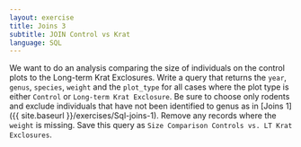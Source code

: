```yaml
---
layout: exercise
title: Joins 3
subtitle: JOIN Control vs Krat
language: SQL
---
```


We want to do an analysis comparing the size of individuals on the control plots
to the Long-term Krat Exclosures. Write a query that returns the `year`,
`genus`, `species`, `weight` and the `plot_type` for all cases where the plot
type is either `Control` or `Long-term Krat Exclosure`. Be sure to choose only
rodents and exclude individuals that have not been identified to genus as in
[Joins 1]({{ site.baseurl }}/exercises/Sql-joins-1). Remove any records where
the `weight` is missing. Save this query as `Size Comparison Controls vs. LT
Krat Exclosures`.
